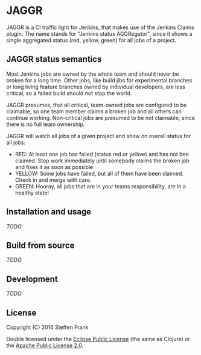 # JAGGR

JAGGR is a CI traffic light for Jenkins, that makes use of the Jenkins Claims plugin. The name stands for "Jenkins
status AGGRegator", since it shows a single aggregated status (red, yellow, green) for all jobs of a project.

## JAGGR status semantics

Most Jenkins jobs are owned by the whole team and should never be broken for a long time. Other jobs,
like build jibs for experimental branches or long living feature branches owned by individual
developers, are less critical, so a failed build should not stop the world.

JAGGR presumes, that all critical, team-owned jobs are configured to be claimable, so one team member claims a broken
job and all others can continue working. Non-critical jobs are presumed to be not claimable, since there is no
full team ownership.

JAGGR will watch all jobs of a given project and show on overall status for all jobs:

* RED: At least one job has failed (status red or yellow) and has not bee claimed. Stop work immediately until somebody
claims the broken job and fixes it as soon as possible
* YELLOW: Some jobs have failed, but all of them have been claimed. Check in and merge with care.
* GREEN: Hooray, all jobs that are in your teams responsibility, are in a healthy state!

## Installation and usage

_TODO_

## Build from source

_TODO_

## Development

_TODO_

## License

Copyright (C) 2016 Steffen Frank

Double licensed under the [Eclipse Public License](http://www.eclipse.org/legal/epl-v10.html) (the same as Clojure) or
the [Apache Public License 2.0](http://www.apache.org/licenses/LICENSE-2.0.html).
